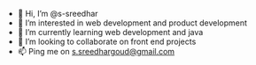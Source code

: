 - 👋 Hi, I’m @s-sreedhar
- 👀 I’m interested in web development and product development 
- 🌱 I’m currently learning web development and java
- 💞️ I’m looking to collaborate on front end projects
- 📫 Ping me on s.sreedhargoud@gmail.com

<!---
s-sreedhar/s-sreedhar is a ✨ special ✨ repository because its `README.md` (this file) appears on your GitHub profile.
You can click the Preview link to take a look at your changes.
--->
